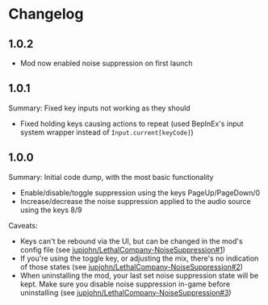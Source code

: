 # Changelog

## 1.0.2

- Mod now enabled noise suppression on first launch
 
## 1.0.1

Summary: Fixed key inputs not working as they should

- Fixed holding keys causing actions to repeat (used BepInEx's input system wrapper instead of `Input.current[keyCode]`)

## 1.0.0

Summary: Initial code dump, with the most basic functionality

- Enable/disable/toggle suppression using the keys PageUp/PageDown/0
- Increase/decrease the noise suppression applied to the audio source using the keys 8/9

Caveats:
- Keys can't be rebound via the UI, but can be changed in the mod's config file (see [jupjohn/LethalCompany-NoiseSuppression#1](https://github.com/jupjohn/LethalCompany-NoiseSuppression/issues/1))
- If you're using the toggle key, or adjusting the mix, there's no indication of those states (see [jupjohn/LethalCompany-NoiseSuppression#2](https://github.com/jupjohn/LethalCompany-NoiseSuppression/issues/2))
- When uninstalling the mod, your last set noise suppression state will be kept. Make sure you disable noise suppression in-game before uninstalling (see [jupjohn/LethalCompany-NoiseSuppression#3](https://github.com/jupjohn/LethalCompany-NoiseSuppression/issues/3))
